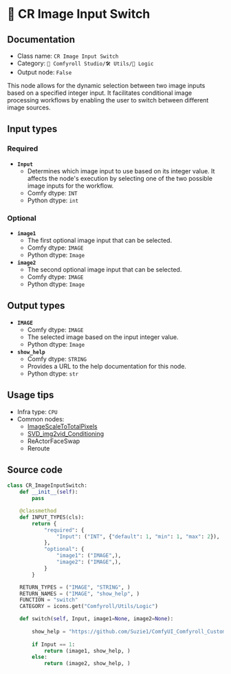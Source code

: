 # 🔀 CR Image Input Switch
## Documentation
- Class name: `CR Image Input Switch`
- Category: `🧩 Comfyroll Studio/🛠️ Utils/🔀 Logic`
- Output node: `False`

This node allows for the dynamic selection between two image inputs based on a specified integer input. It facilitates conditional image processing workflows by enabling the user to switch between different image sources.
## Input types
### Required
- **`Input`**
    - Determines which image input to use based on its integer value. It affects the node's execution by selecting one of the two possible image inputs for the workflow.
    - Comfy dtype: `INT`
    - Python dtype: `int`
### Optional
- **`image1`**
    - The first optional image input that can be selected.
    - Comfy dtype: `IMAGE`
    - Python dtype: `Image`
- **`image2`**
    - The second optional image input that can be selected.
    - Comfy dtype: `IMAGE`
    - Python dtype: `Image`
## Output types
- **`IMAGE`**
    - Comfy dtype: `IMAGE`
    - The selected image based on the input integer value.
    - Python dtype: `Image`
- **`show_help`**
    - Comfy dtype: `STRING`
    - Provides a URL to the help documentation for this node.
    - Python dtype: `str`
## Usage tips
- Infra type: `CPU`
- Common nodes:
    - [ImageScaleToTotalPixels](../../Comfy/Nodes/ImageScaleToTotalPixels.md)
    - [SVD_img2vid_Conditioning](../../Comfy/Nodes/SVD_img2vid_Conditioning.md)
    - ReActorFaceSwap
    - Reroute



## Source code
```python
class CR_ImageInputSwitch:
    def __init__(self):
        pass

    @classmethod
    def INPUT_TYPES(cls):
        return {
            "required": {
                "Input": ("INT", {"default": 1, "min": 1, "max": 2}),
            },
            "optional": {
                "image1": ("IMAGE",),
                "image2": ("IMAGE",),            
            }
        }

    RETURN_TYPES = ("IMAGE", "STRING", )
    RETURN_NAMES = ("IMAGE", "show_help", )
    FUNCTION = "switch"
    CATEGORY = icons.get("Comfyroll/Utils/Logic")

    def switch(self, Input, image1=None, image2=None):
    
        show_help = "https://github.com/Suzie1/ComfyUI_Comfyroll_CustomNodes/wiki/Logic-Nodes#cr-image-input-switch"
        
        if Input == 1:
            return (image1, show_help, )
        else:
            return (image2, show_help, )

```
